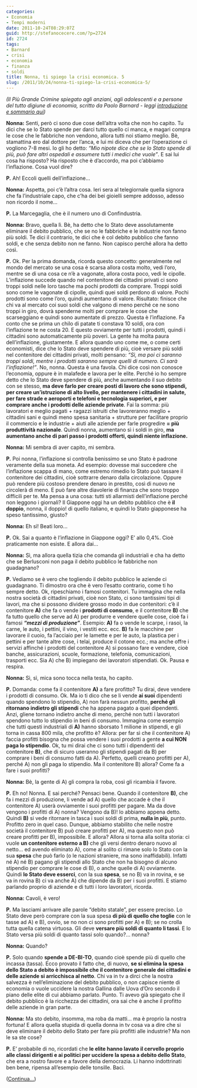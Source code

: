 ```yaml
---
categories:
- Economia
- Tempi moderni
date: 2011-10-24T08:29:07Z
guid: http://stefanocecere.com/?p=2724
id: 2724
tags:
- Barnard
- crisi
- economia
- finanza
- soldi
title: Nonna, ti spiego la crisi economica. 5
slug: /2011/10/24/nonna-ti-spiego-la-crisi-economica-5/
---
```


_(Il Più Grande Crimine spiegato agli anziani, agli adolescenti e a persone del tutto digiune di economia, scritto da Paolo Barnard - leggi [introduzione e sommario qui](http://stefanocecere.com/2011/10/24/vi-spiego-la-crisi-economica/ "Vi spiego la crisi economica"))_

**Nonna:** Senti, però ci sono due cose dell’altra volta che non ho capito. Tu dici che se lo Stato spende per darci tutto quello ci manca, e magari compra le cose che le fabbriche non vendono, allora tutti noi stiamo meglio. Bè, stamattina ero dal dottore per l’anca, e lui mi diceva che per l’operazione ci vogliono 7-8 mesi. Io gli ho detto: _“Mio nipote dice che se lo Stato spende di più, può fare altri ospedali e assumere tutti i medici che vuole”_. E sai lui cosa ha risposto? Ha risposto che è d’accordo, ma poi c’abbiamo l’inflazione. Cosa vuol dire?

**P.** Ah! Eccoli quelli dell’inflazione…

**Nonna:** Aspetta, poi c’è l’altra cosa. Ieri sera al telegiornale quella signora che fa l’industriale capo, che c’ha dei bei gioielli sempre addosso, adesso non ricordo il nome…

**P.** La Marcegaglia, che è il numero uno di Confindustria.

**Nonna:** Bravo, quella lì. Bè, ha detto che lo Stato deve assolutamente eliminare il debito pubblico, che se no le fabbriche e le industrie non fanno più soldi. Te dici il contrario, te dici che è col debito pubblico che fanno soldi, e che senza debito non ne fanno. Non capisco perché allora ha detto così.

**P.** Ok. Per la prima domanda, ricorda questo concetto: generalmente nel mondo del mercato se una cosa è scarsa allora costa molto, vedi l’oro, mentre se di una cosa ce n’è a vagonate, allora costa poco, vedi le cipolle. L’inflazione succede quando nel contenitore dei cittadini privati ci sono troppi soldi nelle loro tasche ma pochi prodotti da comprare. Troppi soldi sono come le vagonate di cipolle, quindi quei soldi perdono di valore. Pochi prodotti sono come l’oro, quindi aumentano di valore. Risultato: finisce che chi va al mercato coi suoi soldi che valgono di meno perché ce ne sono troppi in giro, dovrà spenderne molti per comprare le cose che scarseggiano e quindi sono aumentate di prezzo. Questa è l’inflazione. Fa conto che se prima un chilo di patate ti constava 10 soldi, ora con l’inflazione te ne costa 20. E questo ovviamente per tutti i prodotti, quindi i cittadini sono automaticamente più poveri. La gente ha molta paura dell’inflazione, giustamente. E allora quando uno come me, o come certi economisti, dice che lo Stato deve spendere di più, cioè versare più soldi nel contenitore dei cittadini privati, molti pensano: _“Sì, ma poi ci saranno troppi soldi, mentre i prodotti saranno sempre quelli di numero. Ci sarà l’inflazione!”_. No, nonna. Questa è una favola. Chi dice così non conosce l’economia, oppure è in malafede e lavora per le elite. Perché io ho sempre detto che lo Stato deve spendere di più, anche aumentando il suo debito con se stesso, **ma deve farlo per creare posti di lavoro che sono stipendi, per creare un’istruzione di alto livello, per mantenere i cittadini in salute, per fare strade e aeroporti e telefoni e tecnologia superiori, e per comprare anche i prodotti delle aziende private**. Fai la somma: più lavoratori e meglio pagati + ragazzi istruiti che lavoreranno meglio + cittadini sani e quindi meno spesa sanitaria + strutture per facilitare proprio il commercio e le industrie + aiuti alle aziende per farle progredire **= più produttività nazionale**. Quindi nonna, aumentano sì i soldi in giro, **ma aumentano anche di pari passo i prodotti offerti, quindi niente inflazione.**

**Nonna:** Mi sembra di aver capito, mi sembra.

**P.** Poi nonna, l’inflazione si controlla benissimo se uno Stato è padrone veramente della sua moneta. Ad esempio: dovesse mai succedere che l’inflazione scappa di mano, come estremo rimedio lo Stato può tassare il contenitore dei cittadini, cioè sottrarre denaro dalla circolazione. Oppure può rendere più costoso prendere denaro in prestito, così di nuovo ne circolerà di meno. E può fare altre diavolerie di finanza che sono troppo difficili per te. Ma pensa a una cosa: tutti sti allarmisti dell’inflazione perché non leggono i giornali? Il Giappone oggi ha un debito pubblico che è **il doppio**, nonna, il doppio! di quello italiano, e quindi lo Stato giapponese ha speso tantissimo, giusto?

**Nonna:** Eh sì! Beati loro…

**P.** Ok. Sai a quanto è l’inflazione in Giappone oggi? E’ allo 0,4%. Cioè praticamente non esiste. E allora dai…

**Nonna:** Sì, ma allora quella tizia che comanda gli industriali e cha ha detto che se Berlusconi non paga il debito pubblico le fabbriche non guadagnano?

**P.** Vediamo se è vero che togliendo il debito pubblico le aziende ci guadagnano. Ti dimostro ora che è vero l’esatto contrario, come ti ho sempre detto. Ok, ripeschiamo i famosi contenitori. Tu immagina che nella nostra società di cittadini privati, cioè non Stato, ci sono tantissimi tipi di lavori, ma che si possono dividere grosso modo in due contenitori: c’è il contenitore **A)** che fa o vende i **prodotti di consumo**, e il contenitore **B)** che fa tutto quello che serve ad A) per produrre e vendere quelle cose, cioè fa i famosi _**“mezzi di produzione”**_. Esempio: **A)** fa o vende le scarpe, i rasoi, la carne, le auto, i pettini, il vino, i vestiti ecc. ecc. **B)** fa le macchine per lavorare il cuoio, fa l’acciaio per le lamette e per le auto, la plastica per i pettini e per tante altre cose, i telai, produce il cotone ecc.; ma anche offre i servizi affinché i prodotti del contenitore A) si possano fare e vendere, cioè banche, assicurazioni, scuole, formazione, telefonia, comunicazioni, trasporti ecc. Sia A) che B) impiegano dei lavoratori stipendiati. Ok. Pausa e respira.

**Nonna:** Sì, sì, mica sono tocca nella testa, ho capito.

**P.** Domanda: come fa il contenitore **A)** a fare profitto? Tu dirai, deve vendere i prodotti di consumo. Ok. Ma io ti dico che se li vende **ai suoi** dipendenti quando spendono lo stipendio, A) non farà nessun profitto, **perché gli ritornano indietro gli stipendi** che ha appena pagato a quei dipendenti. Anzi, gliene tornano indietro anche di meno, perché non tutti i lavoratori spendono tutto lo stipendio in beni di consumo. Immagina come esempio che tutti questi industriali di **A)** hanno sborsato 1 milione in stipendi, e gli torna in cassa 800 mila, che profitto è? Allora: per far sì che il contenitore A) faccia profitti bisogna che possa vendere i suoi prodotti a gente **a cui NON paga lo stipendio**. Ok, tu mi dirai che ci sono tutti i dipendenti del contenitore **B)**, che di sicuro useranno gli stipendi pagati da B) per comprare i beni di consumo fatti da A). Perfetto, quelli creano profitti per A), perché A) non gli paga lo stipendio. Ma il contenitore B) allora? Come fa a fare i suoi profitti?

**Nonna:** Bè, la gente di A) gli compra la roba, così gli ricambia il favore.

**P.** Eh no! Nonna. E sai perché? Pensaci bene. Quando il contenitore **B)**, che fa i mezzi di produzione, li vende ad A) quello che accade è che il contenitore A) userà ovviamente i suoi profitti per pagare. Ma da dove vengono i profitti di A) nonna? Vengono da B)! lo abbiamo appena detto. Quindi **B)** si vede ritornare in tasca i suoi soldi di prima, **nulla in più**, punto. Profitto zero in quel caso. Dunque, abbiamo stabilito che nelle nostre società il contenitore B) può creare profitti per A), ma questo non può creare profitti per B), impossibile. E allora? Allora si torna alla solita storia: ci vuole **un contenitore esterno a B)** che gli versi dentro denaro nuovo al netto… ed avendo eliminato A), come al solito ci rimane solo lo Stato con la sua **spesa** che può farlo (o le nazioni straniere, ma sono inaffidabili). Infatti né A) né B) pagano gli stipendi allo Stato che non ha bisogno di alcuno stipendio per comprare le cose di B), o anche quelle di A) ovviamente. Quindi **lo Stato deve esserci**, con la sua **spesa**, se no B) va in rovina, e se va in rovina B) ci va anche A) che dipende da B) per i suoi profitti. E stiamo parlando proprio di aziende e di tutti i loro lavoratori, ricorda.

**Nonna:** Cavoli, è vero!

**P.** Ma lasciami arrivare alle parole “debito statale”, per essere preciso. Lo Stato deve però comprare con la sua spesa **di più di quello che toglie** con le tasse ad A) e B), ovvio, se no non ci sono profitti per A) e B); se no crolla tutta quella catena virtuosa. Gli deve **versare più soldi di quanto li tassi**. E lo Stato versa più soldi di quanto tassi solo quando?… nonna?

**Nonna:** Quando?

**P.** Solo quando **spende a DE-BI-TO**, quando cioè spende più di quello che incassa (tassa). Ecco provato il fatto che, di nuovo, **se si elimina la spesa dello Stato a debito è impossibile che il contenitore generale dei cittadini e delle aziende si arricchisca al netto**. Chi va in tv a dirci che la nostra salvezza è nell’eliminazione del debito pubblico, o non capisce niente di economia o vuole uccidere la nostra Gallina dalle Uova d’Oro secondo il piano delle elite di cui abbiamo parlato. Punto. Ti avevo già spiegato che il debito pubblico è la ricchezza dei cittadini, ora sai che è anche il profitto delle aziende in gran parte.

**Nonna:** Ma sto debito, insomma, ma roba da matti… ma è proprio la nostra fortuna! E allora quella stupida di quella donna in tv cosa va a dire che si deve eliminare il debito dello Stato per fare più profitti alle industrie? Ma non le sa ste cose?

**P.** E’ probabile di no, ricordati che **le elite hanno lavato il cervello proprio alle classi dirigenti e ai politici per uccidere la spesa a debito dello Stato**, che era a nostro favore e a favore della democrazia. Li hanno indottrinati ben bene, ripensa all’esempio delle tonsille. Baci.

([Continua…](http://stefanocecere.com/2011/10/25/nonna-ti-spiego-la-crisi-economica-6/ "Nonna, ti spiego la crisi economica. 6"))